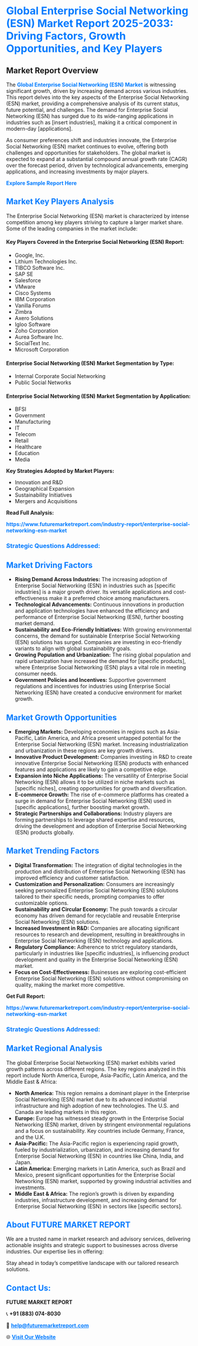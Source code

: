 <h1 style="color: #007BFF;">Global Enterprise Social Networking (ESN) Market Report 2025-2033: Driving Factors, Growth Opportunities, and Key Players</h1>

<section id="overview">
<h2>Market Report Overview</h2>
<p>The <a href="https://www.futuremarketreport.com/industry-report/enterprise-social-networking-esn-market" style="color: #007BFF; text-decoration: none;"><strong>Global Enterprise Social Networking (ESN) Market</strong></a> is witnessing significant growth, driven by increasing demand across various industries. This report delves into the key aspects of the Enterprise Social Networking (ESN) market, providing a comprehensive analysis of its current status, future potential, and challenges. The demand for Enterprise Social Networking (ESN) has surged due to its wide-ranging applications in industries such as [insert industries], making it a critical component in modern-day [applications].</p>
<p>As consumer preferences shift and industries innovate, the Enterprise Social Networking (ESN) market continues to evolve, offering both challenges and opportunities for stakeholders. The global market is expected to expand at a substantial compound annual growth rate (CAGR) over the forecast period, driven by technological advancements, emerging applications, and increasing investments by major players.</p>
</section>

<section id="overview">
<p><a href="https://www.futuremarketreport.com/request-sample/reportId=62909" style="color: #007BFF; text-decoration: none;"><strong>Explore Sample Report Here</strong></a></p>
</section>

<section id="key-players">
<h2 style="color: #007BFF;">Market Key Players Analysis</h2>
<p>The Enterprise Social Networking (ESN) market is characterized by intense competition among key players striving to capture a larger market share. Some of the leading companies in the market include:</p>
<h4>Key Players Covered in the Enterprise Social Networking (ESN) Report:</h4>
<ul><li>Google, Inc.</li><li>Lithium Technologies Inc.</li><li>TIBCO Software Inc.</li><li>SAP SE</li><li>Salesforce</li><li>VMware</li><li>Cisco Systems</li><li>IBM Corporation</li><li>Vanilla Forums</li><li>Zimbra</li><li>Axero Solutions</li><li>Igloo Software</li><li>Zoho Corporation</li><li>Aurea Software Inc.</li><li>SocialText Inc.</li><li>Microsoft Corporation</li></ul>
<h4>Enterprise Social Networking (ESN) Market Segmentation by Type:</h4>
<ul><li>Internal Corporate Social Networking</li><li>Public Social Networks</li></ul>

<h4>Enterprise Social Networking (ESN) Market Segmentation by Application:</h4>
<ul><li>BFSI</li><li>Government</li><li>Manufacturing</li><li>IT</li><li>Telecom</li><li>Retail</li><li>Healthcare</li><li>Education</li><li>Media</li></ul>
<p><strong>Key Strategies Adopted by Market Players:</strong></p>
<ul>
<li>Innovation and R&D</li>
<li>Geographical Expansion</li>
<li>Sustainability Initiatives</li>
<li>Mergers and Acquisitions</li>
</ul>
</section>

<section>
<p><strong>Read Full Analysis: </strong></p><a href="https://www.futuremarketreport.com/industry-report/enterprise-social-networking-esn-market" style="color: #007BFF; text-decoration: none;"><strong>https://www.futuremarketreport.com/industry-report/enterprise-social-networking-esn-market</strong></a>
<h3 style="color: #007BFF;">Strategic Questions Addressed:</h3>
</section>

<section id="driving-factors">
<h2 style="color: #007BFF;">Market Driving Factors</h2>
<ul>
<li><strong>Rising Demand Across Industries:</strong> The increasing adoption of Enterprise Social Networking (ESN) in industries such as [specific industries] is a major growth driver. Its versatile applications and cost-effectiveness make it a preferred choice among manufacturers.</li>
<li><strong>Technological Advancements:</strong> Continuous innovations in production and application technologies have enhanced the efficiency and performance of Enterprise Social Networking (ESN), further boosting market demand.</li>
<li><strong>Sustainability and Eco-Friendly Initiatives:</strong> With growing environmental concerns, the demand for sustainable Enterprise Social Networking (ESN) solutions has surged. Companies are investing in eco-friendly variants to align with global sustainability goals.</li>
<li><strong>Growing Population and Urbanization:</strong> The rising global population and rapid urbanization have increased the demand for [specific products], where Enterprise Social Networking (ESN) plays a vital role in meeting consumer needs.</li>
<li><strong>Government Policies and Incentives:</strong> Supportive government regulations and incentives for industries using Enterprise Social Networking (ESN) have created a conducive environment for market growth.</li>
</ul>
</section>

<section id="growth-opportunities">
<h2 style="color: #007BFF;">Market Growth Opportunities</h2>
<ul>
<li><strong>Emerging Markets:</strong> Developing economies in regions such as Asia-Pacific, Latin America, and Africa present untapped potential for the Enterprise Social Networking (ESN) market. Increasing industrialization and urbanization in these regions are key growth drivers.</li>
<li><strong>Innovative Product Development:</strong> Companies investing in R&D to create innovative Enterprise Social Networking (ESN) products with enhanced features and applications are likely to gain a competitive edge.</li>
<li><strong>Expansion into Niche Applications:</strong> The versatility of Enterprise Social Networking (ESN) allows it to be utilized in niche markets such as [specific niches], creating opportunities for growth and diversification.</li>
<li><strong>E-commerce Growth:</strong> The rise of e-commerce platforms has created a surge in demand for Enterprise Social Networking (ESN) used in [specific applications], further boosting market growth.</li>
<li><strong>Strategic Partnerships and Collaborations:</strong> Industry players are forming partnerships to leverage shared expertise and resources, driving the development and adoption of Enterprise Social Networking (ESN) products globally.</li>
</ul>
</section>

<section id="trending-factors">
<h2 style="color: #007BFF;">Market Trending Factors</h2>
<ul>
<li><strong>Digital Transformation:</strong> The integration of digital technologies in the production and distribution of Enterprise Social Networking (ESN) has improved efficiency and customer satisfaction.</li>
<li><strong>Customization and Personalization:</strong> Consumers are increasingly seeking personalized Enterprise Social Networking (ESN) solutions tailored to their specific needs, prompting companies to offer customizable options.</li>
<li><strong>Sustainability and Circular Economy:</strong> The push towards a circular economy has driven demand for recyclable and reusable Enterprise Social Networking (ESN) solutions.</li>
<li><strong>Increased Investment in R&D:</strong> Companies are allocating significant resources to research and development, resulting in breakthroughs in Enterprise Social Networking (ESN) technology and applications.</li>
<li><strong>Regulatory Compliance:</strong> Adherence to strict regulatory standards, particularly in industries like [specific industries], is influencing product development and quality in the Enterprise Social Networking (ESN) market.</li>
<li><strong>Focus on Cost-Effectiveness:</strong> Businesses are exploring cost-efficient Enterprise Social Networking (ESN) solutions without compromising on quality, making the market more competitive.</li>
</ul>
</section>

<section>
<p><strong>Get Full Report: </strong></p><a href="https://www.futuremarketreport.com/industry-report/enterprise-social-networking-esn-market" style="color: #007BFF; text-decoration: none;"><strong>https://www.futuremarketreport.com/industry-report/enterprise-social-networking-esn-market</strong></a>
<h3 style="color: #007BFF;">Strategic Questions Addressed:</h3>
</section>


<section id="regional-analysis">
<h2 style="color: #007BFF;">Market Regional Analysis</h2>
<p>The global Enterprise Social Networking (ESN) market exhibits varied growth patterns across different regions. The key regions analyzed in this report include North America, Europe, Asia-Pacific, Latin America, and the Middle East & Africa:</p>
<ul>
<li><strong>North America:</strong> This region remains a dominant player in the Enterprise Social Networking (ESN) market due to its advanced industrial infrastructure and high adoption of new technologies. The U.S. and Canada are leading markets in this region.</li>
<li><strong>Europe:</strong> Europe has witnessed steady growth in the Enterprise Social Networking (ESN) market, driven by stringent environmental regulations and a focus on sustainability. Key countries include Germany, France, and the U.K.</li>
<li><strong>Asia-Pacific:</strong> The Asia-Pacific region is experiencing rapid growth, fueled by industrialization, urbanization, and increasing demand for Enterprise Social Networking (ESN) in countries like China, India, and Japan.</li>
<li><strong>Latin America:</strong> Emerging markets in Latin America, such as Brazil and Mexico, present significant opportunities for the Enterprise Social Networking (ESN) market, supported by growing industrial activities and investments.</li>
<li><strong>Middle East & Africa:</strong> The region’s growth is driven by expanding industries, infrastructure development, and increasing demand for Enterprise Social Networking (ESN) in sectors like [specific sectors].</li>
</ul>
</section>

<footer>
<h2 style="color: #007BFF;">About FUTURE MARKET REPORT</h2>
<p>We are a trusted name in market research and advisory services, delivering actionable insights and strategic support to businesses across diverse industries. Our expertise lies in offering:</p>

<p>Stay ahead in today’s competitive landscape with our tailored research solutions.</p>

<h2 style="color: #007BFF;">Contact Us:</h2>
<p><strong>FUTURE MARKET REPORT</strong></p>
<p>📞 <strong>+91 (883) 074-8030</strong></p>
<p>📧 <strong><a href="mailto:help@futuremarketreport.com" style="color: #007BFF;">help@futuremarketreport.com</a></strong></p>
<p>🌐 <strong><a href="https://www.futuremarketreport.com/" style="color: #007BFF;">Visit Our Website</a></strong></p>
</footer>